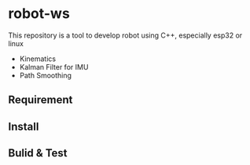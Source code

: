 # robot-ws
This repository is a tool to develop robot using C++, especially esp32 or linux
- Kinematics
- Kalman Filter for IMU
- Path Smoothing
## Requirement

## Install

## Bulid & Test
